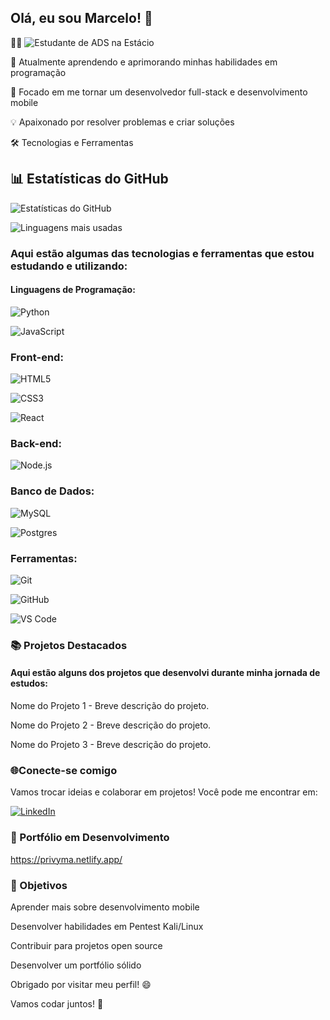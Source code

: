 <h2> Olá, eu sou Marcelo! 👋 </h2>

👨‍💻 ![Estudante de ADS](https://img.shields.io/badge/Estudante_de_ADS-8A2BE2?style=for-the-badge&logo=book&logoColor=white) na Estácio

🌱 Atualmente aprendendo e aprimorando minhas habilidades em programação

🚀 Focado em me tornar um desenvolvedor full-stack e desenvolvimento mobile

💡 Apaixonado por resolver problemas e criar soluções 

🛠️ Tecnologias e Ferramentas

## 📊 Estatísticas do GitHub

![Estatísticas do GitHub](https://github-readme-stats.vercel.app/api?username=tielo-ma&show_icons=true&theme=radical)

![Linguagens mais usadas](https://github-readme-stats.vercel.app/api/top-langs/?username=tielo-ma&layout=compact&theme=radical)

<h3>Aqui estão algumas das tecnologias e ferramentas que estou estudando e utilizando:</h3>

<h4>Linguagens de Programação:</h4>

![Python](https://img.shields.io/badge/Python-3776AB?style=for-the-badge&logo=python&logoColor=white)

![JavaScript](https://img.shields.io/badge/JavaScript-F7DF1E?style=for-the-badge&logo=javascript&logoColor=black)


### Front-end:

![HTML5](https://img.shields.io/badge/HTML5-E34F26?style=for-the-badge&logo=html5&logoColor=white)

![CSS3](https://img.shields.io/badge/CSS3-1572B6?style=for-the-badge&logo=css3&logoColor=white)

![React](https://img.shields.io/badge/React-20232A?style=for-the-badge&logo=react&logoColor=61DAFB)

### Back-end:

![Node.js](https://img.shields.io/badge/Node.js-339933?style=for-the-badge&logo=nodedotjs&logoColor=white)

### Banco de Dados:

![MySQL](https://img.shields.io/badge/MySQL-005C84?style=for-the-badge&logo=mysql&logoColor=white)

![Postgres](https://img.shields.io/badge/PostgreSQL-316192?style=for-the-badge&logo=postgresql&logoColor=white)

### Ferramentas:

![Git](https://img.shields.io/badge/Git-F05032?style=for-the-badge&logo=git&logoColor=white)

![GitHub](https://img.shields.io/badge/GitHub-100000?style=for-the-badge&logo=github&logoColor=white)

![VS Code](https://img.shields.io/badge/Visual_Studio_Code-0078D4?style=for-the-badge&logo=visual%20studio%20code&logoColor=white)

<h3>📚 Projetos Destacados</h3>
<h4>Aqui estão alguns dos projetos que desenvolvi durante minha jornada de estudos:</h4>

Nome do Projeto 1 - Breve descrição do projeto.

Nome do Projeto 2 - Breve descrição do projeto.

Nome do Projeto 3 - Breve descrição do projeto.


### 🌐Conecte-se comigo
Vamos trocar ideias e colaborar em projetos! Você pode me encontrar em:


[![LinkedIn](https://img.shields.io/badge/LinkedIn-0077B5?style=for-the-badge&logo=linkedin&logoColor=white)]([https://www.linkedin.com/in/seu-linkedin/](https://www.linkedin.com/in/marcelo-andrade-984170310/))

### 📝 Portfólio em Desenvolvimento
https://privyma.netlify.app/

### 🎯 Objetivos
Aprender mais sobre desenvolvimento mobile

Desenvolver habilidades em Pentest Kali/Linux

Contribuir para projetos open source

Desenvolver um portfólio sólido

Obrigado por visitar meu perfil! 😄

Vamos codar juntos! 🚀

